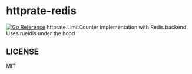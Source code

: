 # httprate-redis

[![Go Reference](https://pkg.go.dev/badge/github.com/Keanu73/httprate-redis.svg)](https://pkg.go.dev/github.com/Keanu73/httprate-redis)
httprate.LimitCounter implementation with Redis backend
Uses rueidis under the hood

## LICENSE

MIT
